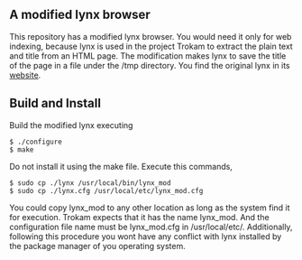 ## A modified lynx browser

This repository has a modified lynx browser.
You would need it only for web indexing, because lynx is used in the project Trokam to extract the plain text and title from an HTML page.
The modification makes lynx to save the title of the page in a file under the /tmp directory.
You find the original lynx in its [website](https://lynx.invisible-island.net/current/index.html).

## Build and Install

Build the modified lynx executing

    $ ./configure
    $ make

Do not install it using the make file. Execute this commands,

    $ sudo cp ./lynx /usr/local/bin/lynx_mod
    $ sudo cp ./lynx.cfg /usr/local/etc/lynx_mod.cfg
    
You could copy lynx_mod to any other location as long as the system find it for execution.
Trokam expects that it has the name lynx_mod. And the configuration file name must be lynx_mod.cfg in /usr/local/etc/.
Additionally, following this procedure you wont have any conflict with lynx installed by the package manager of you operating system.
    
